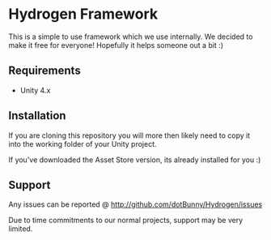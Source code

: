 Hydrogen Framework
==

This is a simple to use framework which we use internally. We decided to make it free for everyone! 
Hopefully it helps someone out a bit :)


Requirements
--
- Unity 4.x

Installation
--

If you are cloning this repository you will more then likely need to copy it 
into the working folder of your Unity project.

If you've downloaded the Asset Store version, its already installed for you :)

Support
--
Any issues can be reported @ http://github.com/dotBunny/Hydrogen/issues

Due to time commitments to our normal projects, support may be very limited.
